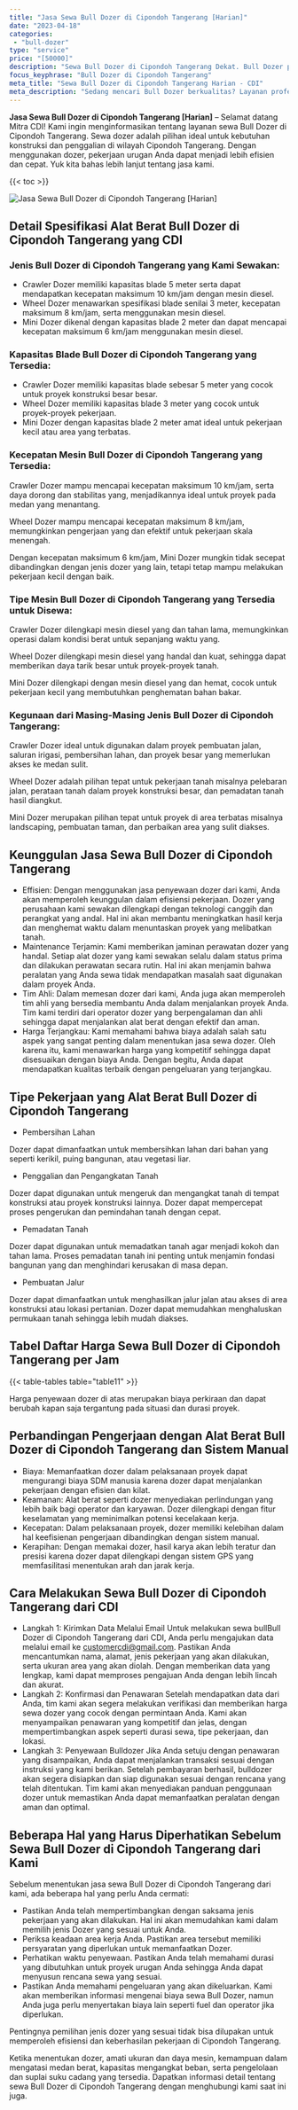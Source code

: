 ```yaml
---
title: "Jasa Sewa Bull Dozer di Cipondoh Tangerang [Harian]"
date: "2023-04-18"
categories:
 - "bull-dozer"
type: "service"
price: "[50000]"
description: "Sewa Bull Dozer di Cipondoh Tangerang Dekat. Bull Dozer profesional untuk kebutuhan proyek konstruksi dengan performa superior. Dapatkan informasi lengkap dengan menghubungi kami."
focus_keyphrase: "Bull Dozer di Cipondoh Tangerang"
meta_title: "Sewa Bull Dozer di Cipondoh Tangerang Harian - CDI"
meta_description: "Sedang mencari Bull Dozer berkualitas? Layanan profesional kami siap melayani dengan harga kompetitif. Dapatkan penawaran sekarang."
---
```


**Jasa Sewa Bull Dozer di Cipondoh Tangerang [Harian]** – Selamat datang Mitra CDI! Kami ingin menginformasikan tentang layanan sewa Bull Dozer di Cipondoh Tangerang. Sewa dozer adalah pilihan ideal untuk kebutuhan konstruksi dan penggalian di wilayah Cipondoh Tangerang. Dengan menggunakan dozer, pekerjaan urugan Anda dapat menjadi lebih efisien dan cepat. Yuk kita bahas lebih lanjut tentang jasa kami.

{{< toc >}}

![Jasa Sewa Bull Dozer di Cipondoh Tangerang [Harian]](/images/bull-dozer/bull-dozer-14.jpg)

## Detail Spesifikasi Alat Berat Bull Dozer di Cipondoh Tangerang yang CDI

### Jenis Bull Dozer di Cipondoh Tangerang yang Kami Sewakan:

*   Crawler Dozer memiliki kapasitas blade 5 meter serta dapat mendapatkan kecepatan maksimum 10 km/jam dengan mesin diesel.
*   Wheel Dozer menawarkan spesifikasi blade senilai 3 meter, kecepatan maksimum 8 km/jam, serta menggunakan mesin diesel.
*   Mini Dozer dikenal dengan kapasitas blade 2 meter dan dapat mencapai kecepatan maksimum 6 km/jam menggunakan mesin diesel.

### Kapasitas Blade Bull Dozer di Cipondoh Tangerang yang Tersedia:

*   Crawler Dozer memiliki kapasitas blade sebesar 5 meter yang cocok untuk proyek konstruksi besar besar.
*   Wheel Dozer memiliki kapasitas blade 3 meter yang cocok untuk proyek-proyek pekerjaan.
*   Mini Dozer dengan kapasitas blade 2 meter amat ideal untuk pekerjaan kecil atau area yang terbatas.

### Kecepatan Mesin Bull Dozer di Cipondoh Tangerang yang Tersedia:

Crawler Dozer mampu mencapai kecepatan maksimum 10 km/jam, serta daya dorong dan stabilitas yang, menjadikannya ideal untuk proyek pada medan yang menantang.

Wheel Dozer mampu mencapai kecepatan maksimum 8 km/jam, memungkinkan pengerjaan yang dan efektif untuk pekerjaan skala menengah.

Dengan kecepatan maksimum 6 km/jam, Mini Dozer mungkin tidak secepat dibandingkan dengan jenis dozer yang lain, tetapi tetap mampu melakukan pekerjaan kecil dengan baik.

### Tipe Mesin Bull Dozer di Cipondoh Tangerang yang Tersedia untuk Disewa:

Crawler Dozer dilengkapi mesin diesel yang dan tahan lama, memungkinkan operasi dalam kondisi berat untuk sepanjang waktu yang.

Wheel Dozer dilengkapi mesin diesel yang handal dan kuat, sehingga dapat memberikan daya tarik besar untuk proyek-proyek tanah.

Mini Dozer dilengkapi dengan mesin diesel yang dan hemat, cocok untuk pekerjaan kecil yang membutuhkan penghematan bahan bakar.

### Kegunaan dari Masing-Masing Jenis Bull Dozer di Cipondoh Tangerang:

Crawler Dozer ideal untuk digunakan dalam proyek pembuatan jalan, saluran irigasi, pembersihan lahan, dan proyek besar yang memerlukan akses ke medan sulit.

Wheel Dozer adalah pilihan tepat untuk pekerjaan tanah misalnya pelebaran jalan, perataan tanah dalam proyek konstruksi besar, dan pemadatan tanah hasil diangkut.

Mini Dozer merupakan pilihan tepat untuk proyek di area terbatas misalnya landscaping, pembuatan taman, dan perbaikan area yang sulit diakses.

## Keunggulan Jasa Sewa Bull Dozer di Cipondoh Tangerang

*   Effisien: Dengan menggunakan jasa penyewaan dozer dari kami, Anda akan memperoleh keunggulan dalam efisiensi pekerjaan. Dozer yang perusahaan kami sewakan dilengkapi dengan teknologi canggih dan perangkat yang andal. Hal ini akan membantu meningkatkan hasil kerja dan menghemat waktu dalam menuntaskan proyek yang melibatkan tanah.
*   Maintenance Terjamin: Kami memberikan jaminan perawatan dozer yang handal. Setiap alat dozer yang kami sewakan selalu dalam status prima dan dilakukan perawatan secara rutin. Hal ini akan menjamin bahwa peralatan yang Anda sewa tidak mendapatkan masalah saat digunakan dalam proyek Anda.
*   Tim Ahli: Dalam memesan dozer dari kami, Anda juga akan memperoleh tim ahli yang bersedia membantu Anda dalam menjalankan proyek Anda. Tim kami terdiri dari operator dozer yang berpengalaman dan ahli sehingga dapat menjalankan alat berat dengan efektif dan aman.
*   Harga Terjangkau: Kami memahami bahwa biaya adalah salah satu aspek yang sangat penting dalam menentukan jasa sewa dozer. Oleh karena itu, kami menawarkan harga yang kompetitif sehingga dapat disesuaikan dengan biaya Anda. Dengan begitu, Anda dapat mendapatkan kualitas terbaik dengan pengeluaran yang terjangkau.

## Tipe Pekerjaan yang Alat Berat Bull Dozer di Cipondoh Tangerang

*   Pembersihan Lahan

Dozer dapat dimanfaatkan untuk membersihkan lahan dari bahan yang seperti kerikil, puing bangunan, atau vegetasi liar.
*   Penggalian dan Pengangkatan Tanah

Dozer dapat digunakan untuk mengeruk dan mengangkat tanah di tempat konstruksi atau proyek konstruksi lainnya. Dozer dapat mempercepat proses pengerukan dan pemindahan tanah dengan cepat.
*   Pemadatan Tanah

Dozer dapat digunakan untuk memadatkan tanah agar menjadi kokoh dan tahan lama. Proses pemadatan tanah ini penting untuk menjamin fondasi bangunan yang dan menghindari kerusakan di masa depan.
*   Pembuatan Jalur

Dozer dapat dimanfaatkan untuk menghasilkan jalur jalan atau akses di area konstruksi atau lokasi pertanian. Dozer dapat memudahkan menghaluskan permukaan tanah sehingga lebih mudah diakses.

## Tabel Daftar Harga Sewa Bull Dozer di Cipondoh Tangerang per Jam

{{< table-tables table="table11" >}}

Harga penyewaan dozer di atas merupakan biaya perkiraan dan dapat berubah kapan saja tergantung pada situasi dan durasi proyek.

## Perbandingan Pengerjaan dengan Alat Berat Bull Dozer di Cipondoh Tangerang dan Sistem Manual

*   Biaya: Memanfaatkan dozer dalam pelaksanaan proyek dapat mengurangi biaya SDM manusia karena dozer dapat menjalankan pekerjaan dengan efisien dan kilat.
*   Keamanan: Alat berat seperti dozer menyediakan perlindungan yang lebih baik bagi operator dan karyawan. Dozer dilengkapi dengan fitur keselamatan yang meminimalkan potensi kecelakaan kerja.
*   Kecepatan: Dalam pelaksanaan proyek, dozer memiliki kelebihan dalam hal keefisienan pengerjaan dibandingkan dengan sistem manual.
*   Kerapihan: Dengan memakai dozer, hasil karya akan lebih teratur dan presisi karena dozer dapat dilengkapi dengan sistem GPS yang memfasilitasi menentukan arah dan jarak kerja.

## Cara Melakukan Sewa Bull Dozer di Cipondoh Tangerang dari CDI

*   Langkah 1: Kirimkan Data Melalui Email
Untuk melakukan sewa bullBull Dozer di Cipondoh Tangerang dari CDI, Anda perlu mengajukan data melalui email ke customercdi@gmail.com. Pastikan Anda mencantumkan nama, alamat, jenis pekerjaan yang akan dilakukan, serta ukuran area yang akan diolah. Dengan memberikan data yang lengkap, kami dapat memproses pengajuan Anda dengan lebih lincah dan akurat.
*   Langkah 2: Konfirmasi dan Penawaran
Setelah mendapatkan data dari Anda, tim kami akan segera melakukan verifikasi dan memberikan harga sewa dozer yang cocok dengan permintaan Anda. Kami akan menyampaikan penawaran yang kompetitif dan jelas, dengan mempertimbangkan aspek seperti durasi sewa, tipe pekerjaan, dan lokasi.
*   Langkah 3: Penyewaan Bulldozer
Jika Anda setuju dengan penawaran yang disampaikan, Anda dapat menjalankan transaksi sesuai dengan instruksi yang kami berikan. Setelah pembayaran berhasil, bulldozer akan segera disiapkan dan siap digunakan sesuai dengan rencana yang telah ditentukan. Tim kami akan menyediakan panduan penggunaan dozer untuk memastikan Anda dapat memanfaatkan peralatan dengan aman dan optimal.

## Beberapa Hal yang Harus Diperhatikan Sebelum Sewa Bull Dozer di Cipondoh Tangerang dari Kami

Sebelum menentukan jasa sewa Bull Dozer di Cipondoh Tangerang dari kami, ada beberapa hal yang perlu Anda cermati:

*   Pastikan Anda telah mempertimbangkan dengan saksama jenis pekerjaan yang akan dilakukan. Hal ini akan memudahkan kami dalam memilih jenis Dozer yang sesuai untuk Anda.
*   Periksa keadaan area kerja Anda. Pastikan area tersebut memiliki persyaratan yang diperlukan untuk memanfaatkan Dozer.
*   Perhatikan waktu penyewaan. Pastikan Anda telah memahami durasi yang dibutuhkan untuk proyek urugan Anda sehingga Anda dapat menyusun rencana sewa yang sesuai.
*   Pastikan Anda memahami pengeluaran yang akan dikeluarkan. Kami akan memberikan informasi mengenai biaya sewa Bull Dozer, namun Anda juga perlu menyertakan biaya lain seperti fuel dan operator jika diperlukan.

Pentingnya pemilihan jenis dozer yang sesuai tidak bisa dilupakan untuk memperoleh efisiensi dan keberhasilan pekerjaan di Cipondoh Tangerang.

Ketika menentukan dozer, amati ukuran dan daya mesin, kemampuan dalam mengatasi medan berat, kapasitas mengangkat beban, serta pengelolaan dan suplai suku cadang yang tersedia. Dapatkan informasi detail tentang sewa Bull Dozer di Cipondoh Tangerang dengan menghubungi kami saat ini juga.